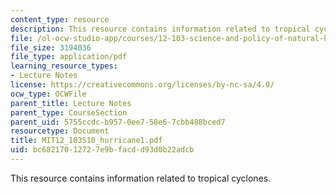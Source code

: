```yaml
---
content_type: resource
description: This resource contains information related to tropical cyclones.
file: /ol-ocw-studio-app/courses/12-103-science-and-policy-of-natural-hazards-spring-2010/bc68217012727e9bfacdd93d0b22adcb_MIT12_103S10_hurricane1.pdf
file_size: 3194036
file_type: application/pdf
learning_resource_types:
- Lecture Notes
license: https://creativecommons.org/licenses/by-nc-sa/4.0/
ocw_type: OCWFile
parent_title: Lecture Notes
parent_type: CourseSection
parent_uid: 5755ccdc-b957-0ee7-58e6-7cbb488bced7
resourcetype: Document
title: MIT12_103S10_hurricane1.pdf
uid: bc682170-1272-7e9b-facd-d93d0b22adcb
---
```

This resource contains information related to tropical cyclones.